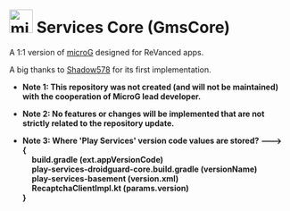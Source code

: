 <img src="http://i.imgur.com/hXY4lcC.png" height="42px" alt="microG" /> Services Core (GmsCore)
=======

A 1:1 version of [microG](https://github.com/microg/GmsCore) designed for ReVanced apps.

A big thanks to [Shadow578](https://github.com/shadow578) for its first implementation.

<b>

* Note 1: This repository was not created (and will not be maintained) with the cooperation of MicroG lead developer.

* Note 2: No features or changes will be implemented that are not strictly related to the repository update.

* Note 3: Where 'Play Services' version code values are stored?  ---><br />
{<br />
&nbsp;&nbsp;&nbsp;&nbsp;&nbsp;build.gradle (ext.appVersionCode)<br />
&nbsp;&nbsp;&nbsp;&nbsp;&nbsp;play-services-droidguard-core.build.gradle (versionName)<br />
&nbsp;&nbsp;&nbsp;&nbsp;&nbsp;play-services-basement (version.xml)<br />
&nbsp;&nbsp;&nbsp;&nbsp;&nbsp;RecaptchaClientImpl.kt (params.version)
<br />}

</b>
